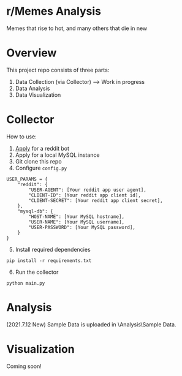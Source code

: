 # r/Memes Analysis
Memes that rise to hot, and many others that die in new

# Overview
This project repo consists of three parts:
1. Data Collection (via Collector)  --> Work in progress
2. Data Analysis
3. Data Visualization

# Collector
How to use:
1. <a href = "https://www.reddit.com/prefs/apps">Apply</a> for a reddit bot
2. Apply for a local MySQL instance
3. Git clone this repo
4. Configure ```config.py```
```
USER_PARAMS = {
    "reddit": {
        "USER-AGENT": [Your reddit app user agent],
        "CLIENT-ID": [Your reddit app client id],
        "CLIENT-SECRET": [Your reddit app client secret],
    },
    "mysql-db": {
        "HOST-NAME": [Your MySQL hostname],
        "USER-NAME": [Your MySQL username],
        "USER-PASSWORD": [Your MySQL password],
    }
}
```
5. Install required dependencies
```
pip install -r requirements.txt
```
6. Run the collector
```
python main.py
```

# Analysis
(2021.7.12 New)
Sample Data is uploaded in \Analysis\Sample Data.

# Visualization
Coming soon!

